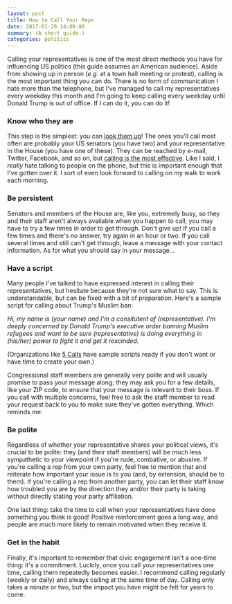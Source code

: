```yaml
---
layout: post
title: How to Call Your Reps
date: 2017-01-29 14:00:00
summary: (A short guide.)
categories: politics
---
```


Calling your representatives is one of the most direct methods you have for influencing US politics (this guide assumes an American audience). Aside from showing up in person (_e.g._ at a town hall meeting or protest), calling is the most important thing you can do. There is no form of communication I hate more than the telephone, but I've managed to call my representatives every weekday this month and I'm going to keep calling every weekday until Donald Trump is out of office. If I can do it, you can do it!

### Know who they are
This step is the simplest: you can [look them up](https://whoaremyrepresentatives.org/)! The ones you'll call most often are probably your US senators (you have two) and your representative in the House (you have one of these). They can be reached by e-mail, Twitter, Facebook, and so on, but [calling is the most effective](https://www.nytimes.com/2016/11/22/us/politics/heres-why-you-should-call-not-email-your-legislators.html). Like I said, I _really_ hate talking to people on the phone, but this is important enough that I've gotten over it. I sort of even look forward to calling on my walk to work each morning.

### Be persistent
Senators and members of the House are, like you, extremely busy, so they and their staff aren't always available when you happen to call; you may have to try a few times in order to get through. Don't give up! If you call a few times and there's no answer, try again in an hour or two. If you call several times and still can't get through, leave a message with your contact information. As for what you should say in your message…

### Have a script
Many people I've talked to have expressed interest in calling their representatives, but hesitate because they're not sure what to say. This is understandable, but can be fixed with a bit of preparation. Here's a sample script for calling about Trump's Muslim ban:

_Hi, my name is (your name) and I'm a consitutent of (representative). I'm deeply concerned by Donald Trump's executive order banning Muslim refugees and want to be sure (representative) is doing everything in (his/her) power to fight it and get it rescinded._

(Organizations like [5 Calls](https://5calls.org/) have sample scripts ready if you don't want or have time to create your own.)

Congressional staff members are generally very polite and will usually promise to pass your message along; they may ask you for a few details, like your ZIP code, to ensure that your message is relevant to their boss. If you call with multiple concerns, feel free to ask the staff member to read your request back to you to make sure they've gotten everything. Which reminds me:

### Be polite
Regardless of whether your representative shares your political views, it's crucial to be polite: they (and their staff members) will be much less sympathetic to your viewpoint if you're rude, combative, or abusive. If you're calling a rep from your own party, feel free to mention that and reiterate how important your issue is to you (and, by extension, should be to them). If you're calling a rep from another party, you can let their staff know how troubled you are by the direction they and/or their party is taking without directly stating your party affiliation.

One last thing: take the time to call when your representatives have done something you think is good! Positive reinforcement goes a long way, and people are much more likely to remain motivated when they receive it.

### Get in the habit
Finally, it's important to remember that civic engagement isn't a one-time thing: it's a commitment. Luckily, once you call your representatives one time, calling them repeatedly becomes easier. I recommend calling regularly (weekly or daily) and always calling at the same time of day. Calling only takes a minute or two, but the impact you have might be felt for years to come.
